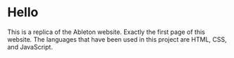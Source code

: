 <h1>Hello</h1>


This is a replica of the Ableton website. Exactly the first page of this website. 
The languages that have been used in this project are HTML, CSS, and JavaScript.  
